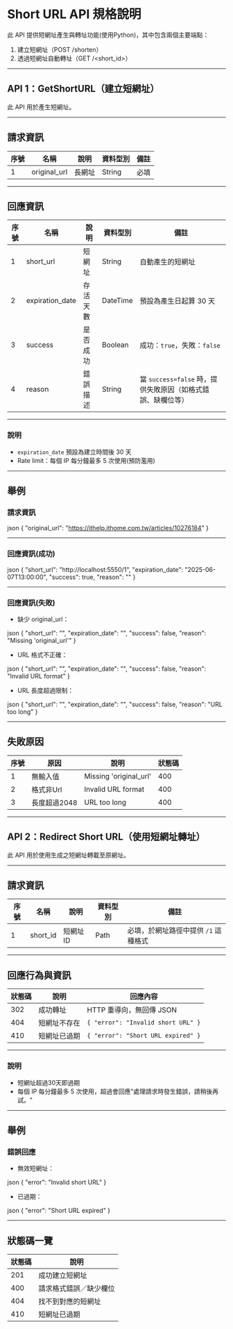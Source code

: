 #  Short URL API 規格說明

此 API 提供短網址產生與轉址功能(使用Python)，其中包含兩個主要端點：

1. 建立短網址（POST /shorten）
2. 透過短網址自動轉址（GET /\<short\_id>）

---

##  API 1：GetShortURL（建立短網址）

此 API 用於產生短網址。

---

##  請求資訊

| 序號 | 名稱            | 說明  | 資料型別   | 備註 |
| -- | ------------- | --- | ------ | -- |
| 1  | original\_url | 長網址 | String | 必填 |

---

##  回應資訊

| 序號 | 名稱               | 說明   | 資料型別     | 備註                                     |
| -- | ---------------- | ---- | -------- | -------------------------------------- |
| 1  | short_url       | 短網址  | String   | 自動產生的短網址                               |
| 2  | expiration_date | 存活天數 | DateTime | 預設為產生日起算 30 天                          |
| 3  | success          | 是否成功 | Boolean  | 成功：`true`，失敗：`false`                   |
| 4  | reason           | 錯誤描述 | String   | 當 `success=false` 時，提供失敗原因（如格式錯誤、缺欄位等） |

---


###  說明

* `expiration_date` 預設為建立時間後 30 天
* Rate limit：每個 IP 每分鐘最多 5 次使用(預防濫用)

---

##  舉例

### 請求資訊

json
{
  "original_url": "https://ithelp.ithome.com.tw/articles/10276184"
}

---

###  回應資訊(成功)

json
{
  "short_url": "http://localhost:5550/1",
  "expiration_date": "2025-06-07T13:00:00",
  "success": true,
  "reason": ""
}

---

###  回應資訊(失敗)

* 缺少 original_url：

json
{
  "short_url": "",
  "expiration_date": "",
  "success": false,
  "reason": "Missing 'original_url'"
}


* URL 格式不正確：

json
{
  "short_url": "",
  "expiration_date": "",
  "success": false,
  "reason": "Invalid URL format"
}


* URL 長度超過限制：

json
{
  "short_url": "",
  "expiration_date": "",
  "success": false,
  "reason": "URL too long"
}

---

##  失敗原因

| 序號 | 原因            | 說明 | 狀態碼 |
| -- | ---------------- | ------------------------ | ---- |
| 1  | 無輸入值      | Missing 'original_url'  | 400 |
| 2  | 格式非Url | Invalid URL format | 400 |
| 3  | 長度超過2048          | URL too long | 400 |

---

##  API 2：Redirect Short URL（使用短網址轉址）

此 API 用於使用生成之短網址轉載至原網址。

---

##  請求資訊

| 序號 | 名稱        | 說明     | 資料型別 | 備註                    |
| -- | --------- | ------ | ---- | --------------------- |
| 1  | short_id | 短網址 ID | Path | 必填，於網址路徑中提供 `/1` 這種格式 |

---

##  回應行為與資訊

| 狀態碼 | 說明     | 回應內容                               |
| --- | ------ | ---------------------------------- |
| 302 | 成功轉址   | HTTP 重導向，無回傳 JSON                  |
| 404 | 短網址不存在 | `{ "error": "Invalid short URL" }` |
| 410 | 短網址已過期 | `{ "error": "Short URL expired" }` |

---

###  說明

* 短網址超過30天即過期
* 每個 IP 每分鐘最多 5 次使用，超過會回應"處理請求時發生錯誤，請稍後再試。"

---

##  舉例

### 錯誤回應

* 無效短網址：

json
{
  "error": "Invalid short URL"
}


* 已過期：

json
{
  "error": "Short URL expired"
}

---

##  狀態碼一覽

| 狀態碼 | 說明          |
| --- | ----------- |
| 201 | 成功建立短網址     |
| 400 | 請求格式錯誤／缺少欄位 |
| 404 | 找不到對應的短網址   |
| 410 | 短網址已過期      |



